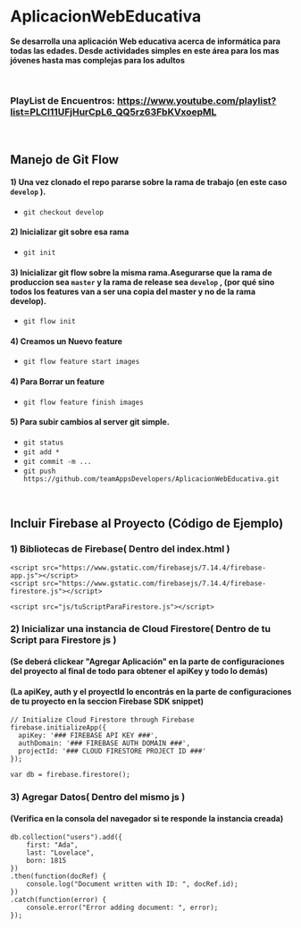 # AplicacionWebEducativa

**Se desarrolla una aplicación Web educativa acerca de informática para todas las edades. Desde actividades simples en este área para los mas jóvenes hasta mas complejas para los adultos**

</br>

### PlayList de Encuentros:  https://www.youtube.com/playlist?list=PLCl11UFjHurCpL6_QQ5rz63FbKVxoepML


</br>

## Manejo de Git Flow

#### 1) Una vez clonado el repo pararse sobre la rama de trabajo (en este caso  `develop` ).
* ```git checkout develop```

#### 2) Inicializar git sobre esa rama
* ```git init```

#### 3) Inicializar git flow sobre la misma rama.Asegurarse que la rama de produccion sea `master` y la rama de release sea `develop` , (por qué sino todos los features van a ser una copia del master y no de la rama develop).
* ```git flow init```

#### 4) Creamos un Nuevo feature 
* ```git flow feature start images```

#### 4) Para Borrar un feature 
* ```git flow feature finish images```

#### 5) Para subir cambios al server git simple.
* ```git status``` 
*  ```git add *``` 
*  ```git commit -m ...``` 
*  ```git push https://github.com/teamAppsDevelopers/AplicacionWebEducativa.git```



</br>

## Incluir Firebase al Proyecto (Código de Ejemplo)

### 1) Bibliotecas de Firebase( Dentro del index.html )
```
<script src="https://www.gstatic.com/firebasejs/7.14.4/firebase-app.js"></script>
<script src="https://www.gstatic.com/firebasejs/7.14.4/firebase-firestore.js"></script>

<script src="js/tuScriptParaFirestore.js"></script>
```


### 2) Inicializar una instancia de Cloud Firestore( Dentro de tu Script para Firestore js )
#### (Se deberá clickear "Agregar Aplicación" en la parte de configuraciones del proyecto al final de todo para obtener el apiKey y todo lo demás)
#### (La apiKey, auth y el proyectId lo encontrás en la parte de configuraciones de tu proyecto en la seccion Firebase SDK snippet)
```
// Initialize Cloud Firestore through Firebase
firebase.initializeApp({
  apiKey: '### FIREBASE API KEY ###',
  authDomain: '### FIREBASE AUTH DOMAIN ###',
  projectId: '### CLOUD FIRESTORE PROJECT ID ###'
});

var db = firebase.firestore();
```

### 3) Agregar Datos( Dentro del mismo js )
#### (Verifica en la consola del navegador si te responde la instancia creada)
```
db.collection("users").add({
    first: "Ada",
    last: "Lovelace",
    born: 1815
})
.then(function(docRef) {
    console.log("Document written with ID: ", docRef.id);
})
.catch(function(error) {
    console.error("Error adding document: ", error);
});

```




